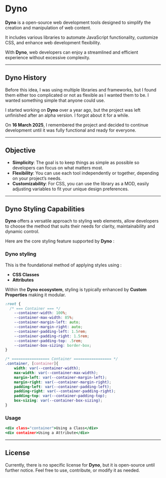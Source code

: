 # **Dyno**

**Dyno** is a open-source web development tools designed to simplify the creation and manipulation of web content. 

It includes various libraries to automate JavaScript functionality, customize CSS, and enhance web development flexibility. 

With **Dyno**, web developers can enjoy a streamlined and efficient experience without excessive complexity.

---

## **Dyno History**

Before this idea, I was using multiple libraries and frameworks, but I found them either too complicated or not as flexible as I wanted them to be. I wanted something simple that anyone could use.

I started working on **Dyno** over a year ago, but the project was left unfinished after an alpha version. I forgot about it for a while.

On **16 March 2025**, I remembered the project and decided to continue development until it was fully functional and ready for everyone. 

---

## **Objective**

- **Simplicity**: The goal is to keep things as simple as possible so developers can focus on what matters most.
- **Flexibility**: You can use each tool independently or together, depending on your project’s needs.
- **Customizability**: For CSS, you can use the library as a MOD, easily adjusting variables to fit your unique design preferences.

---
## Dyno Styling Capabilities

**Dyno** offers a versatile approach to styling web elements, allow developers to choose the method that suits their needs for clarity, maintainability and dynamic control.

Here are the core styling feature supported by **Dyno** :

### **Dyno styling**

This is the foundational method of applying styles using :

- **CSS Classes** 
- **Attributes**

Within the **Dyno ecosystem**, styling is typically enhanced by **Custom Properties** making it modular.

```.css
:root {
  /* === Container === */
    --container-width: 100%;
    --container-max-width: 85%;
    --container-margin-left: auto;
    --container-margin-right: auto;
    --container-padding-left: 1.5rem;
    --container-padding-right: 1.5rem;
    --container-padding-top: .5rem;
    --container-box-sizing: border-box;
}

/* ================= Container ================= */
.container, [container]{
    width: var(--container-width);
    max-width: var(--container-max-width);
    margin-left: var(--container-margin-left);
    margin-right: var(--container-margin-right);
    padding-left: var(--container-padding-left);
    padding-right: var(--container-padding-right);
    padding-top: var(--container-padding-top);
    box-sizing: var(--container-box-sizing);
}
```

### Usage

```.html
<div class="container">Using a Class</div>
<div container>Using a Attribute</div>
```

---

## **License**

Currently, there is no specific license for **Dyno**, but it is open-source until further notice. Feel free to use, contribute, or modify it as needed.

